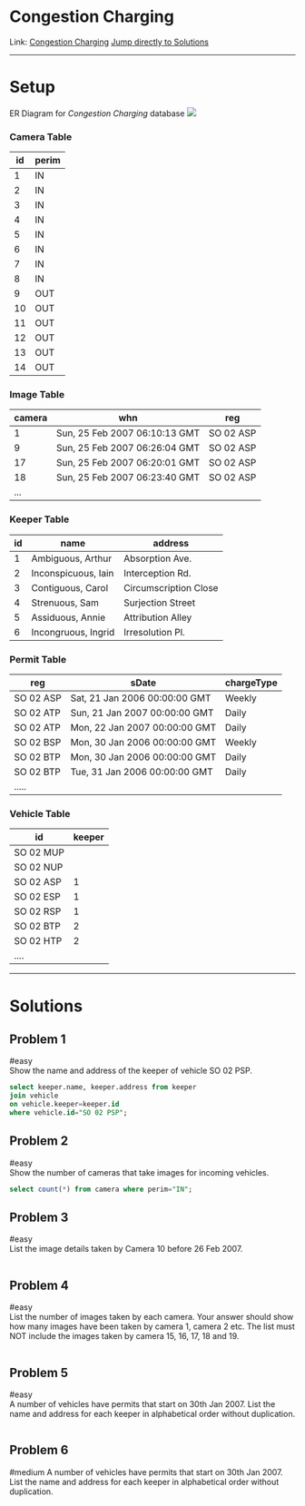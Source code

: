 # Congestion Charging
Link: [Congestion Charging](https://sqlzoo.net/wiki/Congestion_Charging)
[Jump directly to Solutions](congestion-charging#Solutions)

---
# Setup
ER Diagram for *Congestion Charging* database
![](../_resources/CongestionCharge.png)
### Camera Table
| id  | perim |
| --- | ----- |
| 1   | IN    |
| 2   | IN    |
| 3   | IN    |
| 4   | IN    |
| 5   | IN    |
| 6   | IN    |
| 7   | IN    |
| 8   | IN    |
| 9   | OUT   |
| 10  | OUT   |
| 11  | OUT   |
| 12  | OUT   |
| 13  | OUT   |
| 14  | OUT   |
### Image Table
| camera | whn                           | reg       |
| ------ | ----------------------------- | --------- |
| 1      | Sun, 25 Feb 2007 06:10:13 GMT | SO 02 ASP |
| 9      | Sun, 25 Feb 2007 06:26:04 GMT | SO 02 ASP |
| 17     | Sun, 25 Feb 2007 06:20:01 GMT | SO 02 ASP |
| 18     | Sun, 25 Feb 2007 06:23:40 GMT | SO 02 ASP |
| ...    |                               |           |
### Keeper Table

|id|name|address|
|---|---|---|
|1|Ambiguous, Arthur|Absorption Ave.|
|2|Inconspicuous, Iain|Interception Rd.|
|3|Contiguous, Carol|Circumscription Close|
|4|Strenuous, Sam|Surjection Street|
|5|Assiduous, Annie|Attribution Alley|
|6|Incongruous, Ingrid|Irresolution Pl.|
### Permit Table
| reg       | sDate                         | chargeType |
| --------- | ----------------------------- | ---------- |
| SO 02 ASP | Sat, 21 Jan 2006 00:00:00 GMT | Weekly     |
| SO 02 ATP | Sun, 21 Jan 2007 00:00:00 GMT | Daily      |
| SO 02 ATP | Mon, 22 Jan 2007 00:00:00 GMT | Daily      |
| SO 02 BSP | Mon, 30 Jan 2006 00:00:00 GMT | Weekly     |
| SO 02 BTP | Mon, 30 Jan 2006 00:00:00 GMT | Daily      |
| SO 02 BTP | Tue, 31 Jan 2006 00:00:00 GMT | Daily      |
| .....     |                               |            |
### Vehicle Table
| id        | keeper |
| --------- | ------ |
| SO 02 MUP |        |
| SO 02 NUP |        |
| SO 02 ASP | 1      |
| SO 02 ESP | 1      |
| SO 02 RSP | 1      |
| SO 02 BTP | 2      |
| SO 02 HTP | 2      |
|....||

---
# Solutions
##  Problem 1
#easy  
Show the name and address of the keeper of vehicle SO 02 PSP.

```sql
select keeper.name, keeper.address from keeper 
join vehicle 
on vehicle.keeper=keeper.id
where vehicle.id="SO 02 PSP";
```
##  Problem 2
#easy  
Show the number of cameras that take images for incoming vehicles.
```sql
select count(*) from camera where perim="IN";
```

##  Problem 3
#easy  
List the image details taken by Camera 10 before 26 Feb 2007.
```sql

```

##  Problem 4
#easy  
List the number of images taken by each camera. Your answer should show how many images have been taken by camera 1, camera 2 etc. The list must NOT include the images taken by camera 15, 16, 17, 18 and 19.
```sql

```


##  Problem 5
#easy  
A number of vehicles have permits that start on 30th Jan 2007. List the name and address for each keeper in alphabetical order without duplication.
```sql

```

##  Problem 6
#medium
A number of vehicles have permits that start on 30th Jan 2007. List the name and address for each keeper in alphabetical order without duplication.
```sql

```